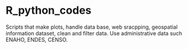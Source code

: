 # R_python_codes
Scripts that make plots, handle data base, web sracpping, geospatial information dataset, clean and filter data. Use administrative data such ENAHO, ENDES, CENSO.

